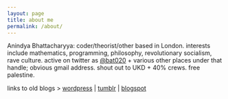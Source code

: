 ```yaml
---
layout: page
title: about me
permalink: /about/
---
```


Anindya Bhattacharyya: coder/theorist/other based in London. interests include mathematics, programming, philosophy, revolutionary socialism, rave culture. active on twitter as [@bat020](https://twitter.com/bat020) + various other places under that handle; obvious gmail address. shout out to UKD + 40% crews. free palestine.

links to old blogs > [wordpress](https://bat020.com/) \| [tumblr](https://bat020.tumblr.com/) \| [blogspot](https://bat.blogspot.com/)
